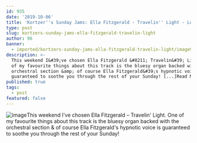 ```yaml
---
id: 935
date: '2019-10-06'
title: 'Kortzer''s Sunday Jams: Ella Fitzgerald - Travelin'' Light - Loose Lips'
type: post
slug: kortzers-sunday-jams-ella-fitzgerald-travelin-light
author: 96
banner:
  - imported/kortzers-sunday-jams-ella-fitzgerald-travelin-light/image935.jpeg
description: >-
  This weekend I&#39;ve chosen Ella Fitzgerald &#8211; Travelin&#39; Light. One
  of my favourite things about this track is the bluesy organ backed with the
  orchestral section &amp; of course Ella Fitzgerald&#39;s hypnotic voice is
  guaranteed to soothe you through the rest of your Sunday! [...]Read More...
published: true
tags:
  - post
featured: false
---
```

![image](../imported/kortzers-sunday-jams-ella-fitzgerald-travelin-light/image935.jpeg)This weekend I've chosen Ella Fitzgerald – Travelin' Light. One of my favourite things about this track is the bluesy organ backed with the orchestral section & of course Ella Fitzgerald's hypnotic voice is guaranteed to soothe you through the rest of your Sunday!